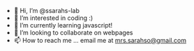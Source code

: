 - 👋 Hi, I’m @ssarahs-lab
- 👀 I’m interested in coding :) 
- 🌱 I’m currently learning javascript!
- 💞️ I’m looking to collaborate on webpages
- 📫 How to reach me ... email me at mrs.sarahso@gmail.com

<!---
ssarahs-lab/ssarahs-lab is a ✨ special ✨ repository because its `README.md` (this file) appears on your GitHub profile.
You can click the Preview link to take a look at your changes.
--->
